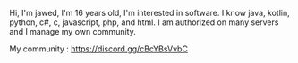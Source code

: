 Hi, I'm jawed, I'm 16 years old, I'm interested in software. I know java, kotlin, python, c#, c, javascript, php, and html. I am authorized on many servers and I manage my own community.

My community : https://discord.gg/cBcYBsVvbC
